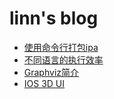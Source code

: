 # linn's blog
- [使用命令行打包ipa](./build_ipa_with_command_line.md)
- [不同语言的执行效率](./c_and_java_performance.md)
- [Graphviz简介](./graphviz_intro.md)
- [IOS 3D UI](./ios_3d_ui/ios_3d_ui.md)